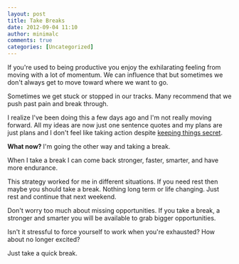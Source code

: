 ```yaml
---
layout: post
title: Take Breaks
date: 2012-09-04 11:10
author: minimalc
comments: true
categories: [Uncategorized]
---
```

If you're used to being productive you enjoy the exhilarating feeling from moving with a lot of momentum. We can influence that but sometimes we don't always get to move toward where we want to go. 

Sometimes we get stuck or stopped in our tracks. Many recommend that we push past pain and break through. 

I realize I've been doing this a few days ago and I'm not really moving forward. All my ideas are now just one sentence quotes and my plans are just plans and I don't feel like taking action despite <a href="http://kevinolega.com/why-keep-goals-secret/">keeping things secret</a>. 

<strong>What now?
</strong>
I'm going the other way and taking a break. 

When I take a break I can come back stronger, faster, smarter, and have more endurance. 

This strategy worked for me in different situations. If you need rest then maybe you should take a break. Nothing long term or life changing. Just rest and continue that next weekend. 

Don't worry too much about missing opportunities. If you take a break, a stronger and smarter you will be available to grab bigger opportunities. 

Isn't it stressful to force yourself to work when you're exhausted? How about no longer excited?

Just take a quick break.

